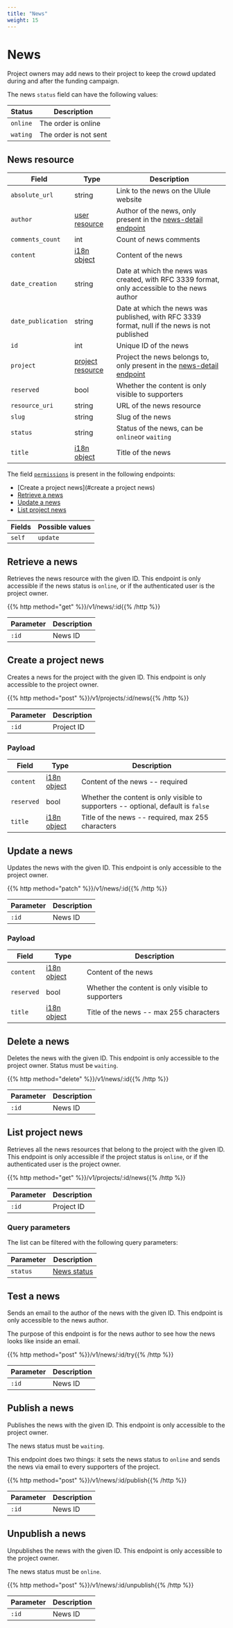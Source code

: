 ```yaml
---
title: "News"
weight: 15
---
```


# News

Project owners may add news to their project to keep the crowd updated during and after the funding campaign.

The news `status` field can have the following values:

| Status   | Description           |
| -------- | --------------------- |
| `online` | The order is online   |
| `wating` | The order is not sent |

## News resource

| Field              | Type                         | Description                                                                                   |
| ------------------ | ---------------------------- | --------------------------------------------------------------------------------------------- |
| `absolute_url`     | string                       | Link to the news on the Ulule website                                                         |
| `author`           | [user resource](#user)       | Author of the news, only present in the [news-detail endpoint](#retrieve-a-news)              |
| `comments_count`   | int                          | Count of news comments                                                                        |
| `content`          | [i18n object](#i18n)         | Content of the news                                                                           |
| `date_creation`    | string                       | Date at which the news was created, with RFC 3339 format, only accessible to the news author  |
| `date_publication` | string                       | Date at which the news was published, with RFC 3339 format, null if the news is not published |
| `id`               | int                          | Unique ID of the news                                                                         |
| `project`          | [project resource](#project) | Project the news belongs to, only present in the [news-detail endpoint](#retrieve-a-news)     |
| `reserved`         | bool                         | Whether the content is only visible to supporters                                             |
| `resource_uri`     | string                       | URL of the news resource                                                                      |
| `slug`             | string                       | Slug of the news                                                                              |
| `status`           | string                       | Status of the news, can be `online`or `waiting`                                               |
| `title`            | [i18n object](#i18n)         | Title of the news                                                                             |

The field [`permissions`](#permissions) is present in the
following endpoints:

* [Create a project news](#create a project news)
* [Retrieve a news](#retrieve-a-news)
* [Update a news](#update-a-news)
* [List project news](#list-project-news)

| Fields | Possible values |
| ------ | --------------- |
| `self` | `update`        |

## Retrieve a news

Retrieves the news resource with the given ID. This endpoint is only accessible if the news status is `online`, or if the authenticated user is the project owner.

{{% http method="get" %}}/v1/news/:id{{% /http %}}

| Parameter | Description |
| --------- | ----------- |
| `:id`     | News ID     |

## Create a project news

Creates a news for the project with the given ID. This endpoint is only accessible to the project owner.

{{% http method="post" %}}/v1/projects/:id/news{{% /http %}}

| Parameter | Description |
| --------- | ----------- |
| `:id`     | Project ID  |

### Payload

| Field      | Type                 | Description                                                                       |
| ---------- | -------------------- | --------------------------------------------------------------------------------- |
| `content`  | [i18n object](#i18n) | Content of the news -- required                                                   |
| `reserved` | bool                 | Whether the content is only visible to supporters -- optional, default is `false` |
| `title`    | [i18n object](#i18n) | Title of the news -- required, max 255 characters                                 |

## Update a news

Updates the news with the given ID. This endpoint is only accessible to the project owner.

{{% http method="patch" %}}/v1/news/:id{{% /http %}}

| Parameter | Description |
| --------- | ----------- |
| `:id`     | News ID     |

### Payload

| Field      | Type                 | Description                                       |
| ---------- | -------------------- | ------------------------------------------------- |
| `content`  | [i18n object](#i18n) | Content of the news                               |
| `reserved` | bool                 | Whether the content is only visible to supporters |
| `title`    | [i18n object](#i18n) | Title of the news -- max 255 characters           |

## Delete a news

Deletes the news with the given ID. This endpoint is only accessible to the project owner. Status must be `waiting`.

{{% http method="delete" %}}/v1/news/:id{{% /http %}}

| Parameter | Description |
| --------- | ----------- |
| `:id`     | News ID     |

## List project news

Retrieves all the news resources that belong to the project with the given ID. This endpoint is only accessible if the project status is `online`, or if the authenticated user is the project owner.

{{% http method="get" %}}/v1/projects/:id/news{{% /http %}}

| Parameter | Description |
| --------- | ----------- |
| `:id`     | Project ID |

### Query parameters

The list can be filtered with the following query parameters:

| Parameter    | Description            |
| ------------ | ---------------------- |
| `status`     | [News status](#news)   |

## Test a news

Sends an email to the author of the news with the given ID. This endpoint is only accessible to the news author.

The purpose of this endpoint is for the news author to see how the news looks like inside an email.

{{% http method="post" %}}/v1/news/:id/try{{% /http %}}

| Parameter | Description |
| --------- | ----------- |
| `:id`     | News ID     |

## Publish a news

Publishes the news with the given ID. This endpoint is only accessible to the project owner.

The news status must be `waiting`.

This endpoint does two things: it sets the news status to `online` and sends the news via email to every supporters of the project.

{{% http method="post" %}}/v1/news/:id/publish{{% /http %}}

| Parameter | Description |
| --------- | ----------- |
| `:id`     | News ID     |

## Unpublish a news

Unpublishes the news with the given ID. This endpoint is only accessible to the project owner.

The news status must be `online`.

{{% http method="post" %}}/v1/news/:id/unpublish{{% /http %}}

| Parameter | Description |
| --------- | ----------- |
| `:id`     | News ID     |
